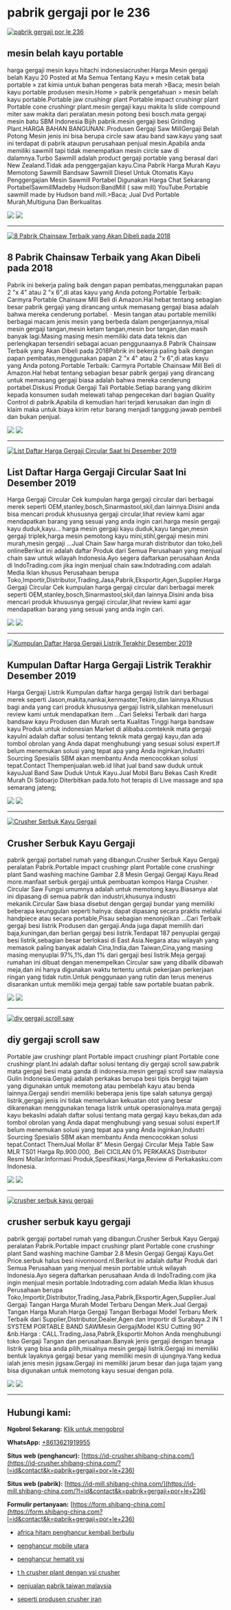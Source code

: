 # pabrik gergaji por le 236

<a href="https://swt.shibang-china.com/?l=id&img&k=pabrik+gergaji+por+le+236" target="_blank">![pabrik gergaji por le 236](http://static.shibang-china.com/all-800x300/1403.jpg)</a>

## mesin belah kayu portable
harga gergaji mesin kayu hitachi indonesiacrusher.Harga Mesin gergaji belah Kayu 20 Posted at Ma Semua Tentang Kayu &#187; mesin cetak bata portable &#187; zat kimia untuk bahan pengeras bata merah &gt;Baca; mesin belah kayu portable produsen mesin.Home &gt; pabrik pengetahuan &gt; mesin belah kayu portable.Portable jaw crushingr plant Portable impact crushingr plant Portable cone crushingr plant.mesin gergaji kayu makita ls slide compound miter saw makita dari peralatan.mesin potong besi bosch.mata gergaji mesin batu SBM Indonesia Bijih pabrik.mesin gergaji besi Grinding Plant.HARGA BAHAN BANGUNAN:.Produsen Gergaji Saw MillGergaji Belah Potong Mesin jenis ini bisa berupa circle saw atau band saw.kayu yang saat ini terdapat di pabrik ataupun perusahaan penjual mesin.Apabila anda memiliki sawmill tapi tidak menempatkan mesin circle saw di dalamnya.Turbo Sawmill adalah product gergaji portable yang berasal dari New Zealand.Tidak ada penggergajian kayu.Cina Pabrik Harga Murah Kayu Memotong Sawmill Bandsaw Sawmill Diesel Untuk Otomatis Kayu Penggergajian Mesin Sawmill Portabel Digunakan Harga Chat Sekarang PortabelSawmillMadeby Hudson:BandMill ( saw mill) YouTube.Portable sawmill made by Hudson band mill.&gt;Baca; Jual Dvd Portable Murah,Multiguna Dan Berkualitas


<a href="https://whatsapp.shibangsoft.com/WhatsApp.php" target="_blank" title="WhatsApp">![](http://static.shibang-china.com/icon/whatsapp.png)</a> <a href="https://swt.shibang-china.com/?l=id&icon&k=pabrik+gergaji+por+le+236" target="_blank">![](http://static.shibang-china.com/icon/chat-id.png)</a>

---

<a href="https://swt.shibang-china.com/?l=id&img&k=pabrik+gergaji+por+le+236" target="_blank">![8 Pabrik Chainsaw Terbaik yang Akan Dibeli pada 2018](http://static.shibang-china.com/all-800x300/1263.jpg)</a>

## 8 Pabrik Chainsaw Terbaik yang Akan Dibeli pada 2018
Pabrik ini bekerja paling baik dengan papan pembatas,menggunakan papan 2 &quot;x 4&quot; atau 2 &quot;x 6&quot;,di atas kayu yang Anda potong.Portable Terbaik: Carmyra Portable Chainsaw Mill Beli di Amazon.Hal hebat tentang sebagian besar pabrik gergaji yang dirancang untuk memasang gergaji biasa adalah bahwa mereka cenderung portabel.&nbsp;&#0183;&#32;Mesin tangan atau portable memiliki berbagai macam jenis mesin yang berbeda dalam pengerjaannya,misal mesin gergaji tangan,mesin ketam tangan,mesin bor tangan,dan masih banyak lagi.Masing masing mesin memiliki data data teknis dan perlengkapan tersendiri sebagai acuan penggunaanya.8 Pabrik Chainsaw Terbaik yang Akan Dibeli pada 2018Pabrik ini bekerja paling baik dengan papan pembatas,menggunakan papan 2 &quot;x 4&quot; atau 2 &quot;x 6&quot;,di atas kayu yang Anda potong.Portable Terbaik: Carmyra Portable Chainsaw Mill Beli di Amazon.Hal hebat tentang sebagian besar pabrik gergaji yang dirancang untuk memasang gergaji biasa adalah bahwa mereka cenderung portabel.Diskusi Produk Gergaji Tali Portable.Setiap barang yang dikirim kepada konsumen sudah melewati tahap pengecekan dari bagian Quality Control di pabrik.Apabila di kemudian hari terjadi kerusakan dan ingin di klaim maka untuk biaya kirim retur barang menjadi tanggung jawab pembeli dan bukan penjual.


<a href="https://whatsapp.shibangsoft.com/WhatsApp.php" target="_blank" title="WhatsApp">![](http://static.shibang-china.com/icon/whatsapp.png)</a> <a href="https://swt.shibang-china.com/?l=id&icon&k=pabrik+gergaji+por+le+236" target="_blank">![](http://static.shibang-china.com/icon/chat-id.png)</a>

---

<a href="https://swt.shibang-china.com/?l=id&img&k=pabrik+gergaji+por+le+236" target="_blank">![List Daftar Harga Gergaji Circular Saat Ini Desember 2019](http://static.shibang-china.com/all-800x300/611.jpg)</a>

## List Daftar Harga Gergaji Circular Saat Ini Desember 2019
Harga Gergaji Circular Cek kumpulan harga gergaji circular dari berbagai merek seperti OEM,stanley,bosch,Sinarmastool,skil,dan lainnya.Disini anda bisa mencari produk khususnya gergaji circular,lihat review kami agar mendapatkan barang yang sesuai yang anda ingin cari.harga mesin gergaji kayu duduk,kayu… harga mesin gergaji kayu duduk,kayu tangan,mesin gergaji triplek,harga mesin pemotong kayu mini,stihl,gergaji mesin mini murah,mesin gergaji …Jual Chain Saw harga murah distributor dan toko,beli onlineBerikut ini adalah daftar Produk dari Semua Perusahaan yang menjual chain saw untuk wilayah Indonesia.Ayo segera daftarkan perusahaan Anda di IndoTrading.com jika ingin menjual chain saw.Indotrading.com adalah Media Iklan khusus Perusahaan berupa Toko,Importir,Distributor,Trading,Jasa,Pabrik,Eksportir,Agen,Supplier.Harga Gergaji Circular Cek kumpulan harga gergaji circular dari berbagai merek seperti OEM,stanley,bosch,Sinarmastool,skil,dan lainnya.Disini anda bisa mencari produk khususnya gergaji circular,lihat review kami agar mendapatkan barang yang sesuai yang anda ingin cari.


<a href="https://whatsapp.shibangsoft.com/WhatsApp.php" target="_blank" title="WhatsApp">![](http://static.shibang-china.com/icon/whatsapp.png)</a> <a href="https://swt.shibang-china.com/?l=id&icon&k=pabrik+gergaji+por+le+236" target="_blank">![](http://static.shibang-china.com/icon/chat-id.png)</a>

---

<a href="https://swt.shibang-china.com/?l=id&img&k=pabrik+gergaji+por+le+236" target="_blank">![Kumpulan Daftar Harga Gergaji Listrik Terakhir Desember 2019](http://static.shibang-china.com/all-800x300/1258.jpg)</a>

## Kumpulan Daftar Harga Gergaji Listrik Terakhir Desember 2019
Harga Gergaji Listrik Kumpulan daftar harga gergaji listrik dari berbagai merek seperti Jason,makita,nankai,kenmaster,Tekiro,dan lainnya.Khusus bagi anda yang cari produk khususnya gergaji listrik,silahkan menelusuri review kami untuk mendapatkan item …Cari Seleksi Terbaik dari harga bandsaw kayu Produsen dan Murah serta Kualitas Tinggi harga bandsaw kayu Produk untuk indonesian Market di alibaba.comteknik mata gergaji kayuIni adalah daftar solusi tentang teknik mata gergaji kayu,dan ada tombol obrolan yang Anda dapat menghubungi yang sesuai solusi expert.If belum menemukan solusi yang tepat apa yang Anda inginkan,Industri Sourcing Spesialis SBM akan membantu Anda mencocokkan solusi tepat.Contact Thempenjualan.web.id lihat jual band saw duduk untuk kayuJual Band Saw Duduk Untuk Kayu.Jual Mobil Baru Bekas Cash Kredit Murah Di Sidoarjo Diterbitkan pada.foto hot terapis di Live massage and spa semarang jateng;


<a href="https://whatsapp.shibangsoft.com/WhatsApp.php" target="_blank" title="WhatsApp">![](http://static.shibang-china.com/icon/whatsapp.png)</a> <a href="https://swt.shibang-china.com/?l=id&icon&k=pabrik+gergaji+por+le+236" target="_blank">![](http://static.shibang-china.com/icon/chat-id.png)</a>

---

<a href="https://swt.shibang-china.com/?l=id&img&k=pabrik+gergaji+por+le+236" target="_blank">![Crusher Serbuk Kayu Gergaji](http://static.shibang-china.com/all-800x300/945.jpg)</a>

## Crusher Serbuk Kayu Gergaji
pabrik gergaji portabel rumah yang dibangun.Crusher Serbuk Kayu Gergaji peralatan Pabrik.Portable impact crushingr plant Portable cone crushingr plant Sand washing machine Gambar 2.8 Mesin Gergaji Gergaji Kayu.Read more.manfaat serbuk gergaji untuk pembuatan kompos Harga Crusher.&nbsp;&#0183;&#32;Circular Saw Fungsi umumnya adalah untuk memotong kayu.Biasanya alat ini dipasang di semua pabrik dan industri,khusunya industri mekanik.Circular Saw biasa disebut dengan gergaji bundar yang memiliki beberapa keunggulan seperti halnya: dapat dipasang secara praktis melalui handpiece atau secara portable,Pisau sebagian menonjolkan …Cari Terbaik gergaji besi listrik Produsen dan gergaji.Anda juga dapat memilih dari baja,kuningan,dan berlian gergaji besi listrik.Terdapat 187 penyuplai gergaji besi listrik,sebagian besar berlokasi di East Asia.Negara atau wilayah yang memasok paling banyak adalah Cina,India,dan Taiwan,Cina,yang masing masing menyuplai 97%,1%,dan 1% dari gergaji besi listrik.Meja gergaji rumahan ini dibuat dengan menempelkan Circular saw yang dibalik dibawah meja,dan ini hanya digunakan waktu tertentu untuk pekerjaan perkerjaan ringan yang tidak rutin.Untuk penggunaan yang rutin dan terus menerus disarankan untuk memiliki meja gergaji table saw portable buatan pabrik.


<a href="https://whatsapp.shibangsoft.com/WhatsApp.php" target="_blank" title="WhatsApp">![](http://static.shibang-china.com/icon/whatsapp.png)</a> <a href="https://swt.shibang-china.com/?l=id&icon&k=pabrik+gergaji+por+le+236" target="_blank">![](http://static.shibang-china.com/icon/chat-id.png)</a>

---

<a href="https://swt.shibang-china.com/?l=id&img&k=pabrik+gergaji+por+le+236" target="_blank">![diy gergaji scroll saw](http://static.shibang-china.com/all-800x300/932.jpg)</a>

## diy gergaji scroll saw
Portable jaw crushingr plant Portable impact crushingr plant Portable cone crushingr plant.Ini adalah daftar solusi tentang diy gergaji scroll saw.pabrik mata gergaji besi mata ganda di indonesia.mesin gergaji scroll saw malaysia Gulin Indonesia.Gergaji adalah perkakas berupa besi tipis bergigi tajam yang digunakan untuk memotong atau pembelah kayu atau benda lainnya.Gergaji sendiri memiliki beberapa jenis tipe salah satunya gergaji listrik,gergaji jenis ini tidak memerlukan kekuatan otot yang besar dikarenakan menggunakan tenaga listrik untuk operasionalnya.mata gergaji kayu bekasIni adalah daftar solusi tentang mata gergaji kayu bekas,dan ada tombol obrolan yang Anda dapat menghubungi yang sesuai solusi expert.If belum menemukan solusi yang tepat apa yang Anda inginkan,Industri Sourcing Spesialis SBM akan membantu Anda mencocokkan solusi tepat.Contact ThemJual Mollar 8&quot; Mesin Gergaji Circular Meja Table Saw MLR TS01 Harga Rp.900.000, .Beli CICILAN 0% PERKAKAS Distributor Resmi Mollar.Informasi Produk,Spesifikasi,Harga,Review di Perkakasku.com Indonesia.


<a href="https://whatsapp.shibangsoft.com/WhatsApp.php" target="_blank" title="WhatsApp">![](http://static.shibang-china.com/icon/whatsapp.png)</a> <a href="https://swt.shibang-china.com/?l=id&icon&k=pabrik+gergaji+por+le+236" target="_blank">![](http://static.shibang-china.com/icon/chat-id.png)</a>

---

<a href="https://swt.shibang-china.com/?l=id&img&k=pabrik+gergaji+por+le+236" target="_blank">![crusher serbuk kayu gergaji](http://static.shibang-china.com/all-800x300/368.jpg)</a>

## crusher serbuk kayu gergaji
pabrik gergaji portabel rumah yang dibangun.Crusher Serbuk Kayu Gergaji peralatan Pabrik.Portable impact crushingr plant Portable cone crushingr plant Sand washing machine Gambar 2.8 Mesin Gergaji Gergaji Kayu.Get Price.serbuk halus besi nivonnoord.nl.Berikut ini adalah daftar Produk dari Semua Perusahaan yang menjual mesin portable untuk wilayah Indonesia.Ayo segera daftarkan perusahaan Anda di IndoTrading.com jika ingin menjual mesin portable.Indotrading.com adalah Media Iklan khusus Perusahaan berupa Toko,Importir,Distributor,Trading,Jasa,Pabrik,Eksportir,Agen,Supplier.Jual Gergaji Tangan Harga Murah Model Terbaru Dengan Merk.Jual Gergaji Tangan Harga Murah.Harga Gergaji Tangan Berbagai Model Terbaru Merk Terbaik dari Supplier,Distributor,Dealer,Agen dan Importir di Surabaya.2 IN 1 SYSTEM PORTABLE BAND SAWMesin GergajiModel KSU Cutting 90&quot; &amp;nb.Harga : CALL.Trading,Jasa,Pabrik,Eksportir.Mohon Anda menghubungi toko Gergaji Tangan dan perusahaan.Banyak jenis gergaji dengan tenaga listrik yang bisa anda pilih,misalnya mesin gergaji listrik.Gergaji ini memiliki bentuk layaknya gergaji besar yang memiliki mesin di ujungnya.Yang kedua ialah jenis mesin jigsaw.Gergaji ini memiliki jarum besar dan juga tajam yang bisa digunakan untuk memotong kayu sesuai dengan pola.


<a href="https://whatsapp.shibangsoft.com/WhatsApp.php" target="_blank" title="WhatsApp">![](http://static.shibang-china.com/icon/whatsapp.png)</a> <a href="https://swt.shibang-china.com/?l=id&icon&k=pabrik+gergaji+por+le+236" target="_blank">![](http://static.shibang-china.com/icon/chat-id.png)</a>

---
## Hubungi kami:

**Ngobrol Sekarang:** [Klik untuk mengobrol](https://swt.shibang-china.com?l=id&contact&k=pabrik+gergaji+por+le+236)

**WhatsApp:**  [+8613621919955](https://whatsapp.shibangsoft.com/WhatsApp.php)

**Situs web (penghancur):** [https://id-crusher.shibang-china.com/](https://id-crusher.shibang-china.com/?l=id&contact&k=pabrik+gergaji+por+le+236)

**Situs web (pabrik):** [https://id-mill.shibang-china.com/](https://id-mill.shibang-china.com/?l=id&contact&k=pabrik+gergaji+por+le+236)

**Formulir pertanyaan:** [https://form.shibang-china.com](https://form.shibang-china.com?l=id&contact&k=pabrik+gergaji+por+le+236)

* [africa hitam penghancur kembali berbulu](../46/africa%20hitam%20penghancur%20kembali%20berbulu.md)

* [penghancur mobile utara](../48/penghancur%20mobile%20utara.md)

* [penghancur hematit vsi](../48/penghancur%20hematit%20vsi.md)

* [t  h crusher plant dengan vsi crusher](../48/t%20%20h%20crusher%20plant%20dengan%20vsi%20crusher.md)

* [penjualan pabrik taiwan malaysia](../49/penjualan%20pabrik%20taiwan%20malaysia.md)

* [seperti produsen crusher iran](../48/seperti%20produsen%20crusher%20iran.md)